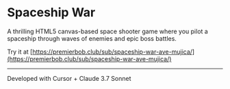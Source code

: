 # Spaceship War

A thrilling HTML5 canvas-based space shooter game where you pilot a spaceship through waves of enemies and epic boss battles.

Try it at [https://premierbob.club/sub/spaceship-war-ave-mujica/](https://premierbob.club/sub/spaceship-war-ave-mujica/)

---

Developed with Cursor + Claude 3.7 Sonnet


